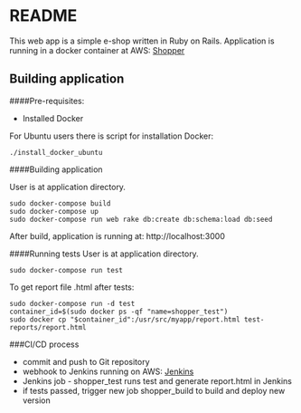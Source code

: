 # README

This web app is a simple e-shop written in Ruby on Rails.
Application is running in a docker container at AWS: [Shopper](http://13.58.62.105:3000/)


## Building application

####Pre-requisites: 
- Installed Docker

For Ubuntu users there is script for installation Docker: 
```
./install_docker_ubuntu
```

####Building application

User is at application directory.
```cassandraql
sudo docker-compose build
sudo docker-compose up
sudo docker-compose run web rake db:create db:schema:load db:seed
```
After build, application is running at: http://localhost:3000

####Running tests
User is at application directory.
```cassandraql
sudo docker-compose run test
```
To get report file .html after tests:
```cassandraql
sudo docker-compose run -d test
container_id=$(sudo docker ps -qf "name=shopper_test")
sudo docker cp "$container_id":/usr/src/myapp/report.html test-reports/report.html
```

###CI/CD process
- commit and push to Git repository
- webhook to Jenkins running on AWS: [Jenkins](http://13.58.62.105:8080/)
- Jenkins job - shopper_test runs test and generate report.html in Jenkins
- if tests passed, trigger new job shopper_build to build and deploy new version
